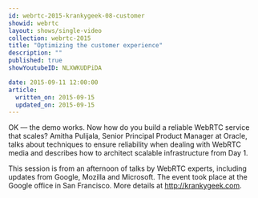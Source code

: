 ```yaml
---
id: webrtc-2015-krankygeek-08-customer
showid: webrtc
layout: shows/single-video
collection: webrtc-2015
title: "Optimizing the customer experience"
description: ""
published: true
showYoutubeID: NLXWKUDPiDA

date: 2015-09-11 12:00:00
article:
  written_on: 2015-09-15
  updated_on: 2015-09-15
---
```

OK — the demo works. Now how do you build a reliable WebRTC service that scales? Amitha Pulijala, Senior Principal Product Manager at Oracle, talks about techniques to ensure reliability when dealing with WebRTC media and describes how to architect scalable infrastructure from Day 1.

This session is from an afternoon of talks by WebRTC experts, including updates from Google, Mozilla and Microsoft. The event took place at the Google office in San Francisco. More details at http://krankygeek.com.
